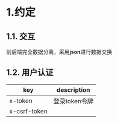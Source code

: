# 1.约定 
## 1.1. 交互 
前后端完全数据分离，采用**json**进行数据交换
## 1.2. 用户认证
| key | description |
| --- | --- | 
| x-token | 登录token令牌 | 
| x-csrf-token | 
